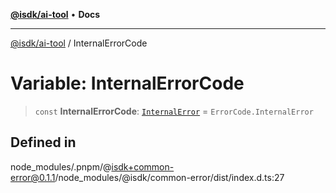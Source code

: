 [**@isdk/ai-tool**](../README.md) • **Docs**

***

[@isdk/ai-tool](../globals.md) / InternalErrorCode

# Variable: InternalErrorCode

> `const` **InternalErrorCode**: [`InternalError`](../enumerations/ErrorCode.md#internalerror) = `ErrorCode.InternalError`

## Defined in

node\_modules/.pnpm/@isdk+common-error@0.1.1/node\_modules/@isdk/common-error/dist/index.d.ts:27
